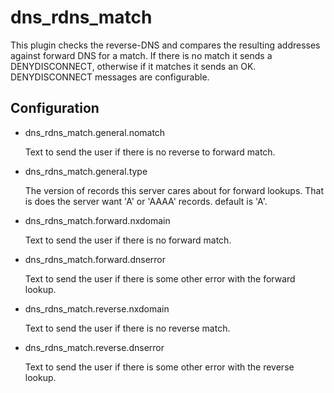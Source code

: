dns_rdns_match
===========

This plugin checks the reverse-DNS and compares the resulting addresses
against forward DNS for a match.  If there is no match it sends a
DENYDISCONNECT, otherwise if it matches it sends an OK.  DENYDISCONNECT
messages are configurable.

Configuration
-------------

* dns_rdns_match.general.nomatch

  Text to send the user if there is no reverse to forward match.

* dns_rdns_match.general.type

  The version of records this server cares about for forward lookups.  That is
  does the server want 'A' or 'AAAA' records.  default is 'A'.

* dns_rdns_match.forward.nxdomain

  Text to send the user if there is no forward match.

* dns_rdns_match.forward.dnserror

  Text to send the user if there is some other error with the forward lookup.

* dns_rdns_match.reverse.nxdomain

  Text to send the user if there is no reverse match.

* dns_rdns_match.reverse.dnserror

  Text to send the user if there is some other error with the reverse lookup.
